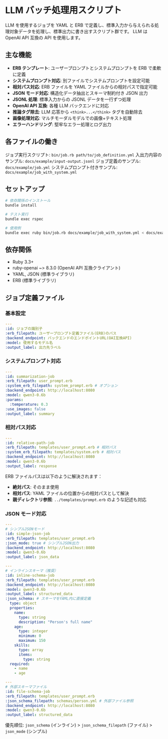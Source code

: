 # LLM バッチ処理用スクリプト

LLM を使用するジョブを YAML と ERB で定義し、標準入力から与えられる処理対象データを処理し、標準出力に書き出すスクリプト群です。
LLM は OpenAI API 互換の API を使用します。

## 主な機能

- **ERB テンプレート**: ユーザープロンプトとシステムプロンプトを ERB で柔軟に定義
- **システムプロンプト対応**: 別ファイルでシステムプロンプトを設定可能
- **相対パス対応**: ERB ファイルを YAML ファイルからの相対パスで指定可能
- **JSON モード対応**: 構造化データ抽出とスキーマ制約付き JSON 出力
- **JSONL 処理**: 標準入力からの JSONL データを一行ずつ処理
- **OpenAI API 互換**: 各種 LLM バックエンドに対応
- **推論タグ除去**: LLM 応答から `<think>...</think>` タグを自動除去
- **画像処理対応**: マルチモーダルモデルでの画像+テキスト処理
- **エラーハンドリング**: 堅牢なエラー処理とログ出力

## 各ファイルの働き

ジョブ実行スクリプト: `bin/job.rb path/to/job_definition.yml`
入出力内容のサンプル: `docs/example/input-output.jsonl`
ジョブ定義のサンプル: `docs/example/job.yml`
システムプロンプト付きサンプル: `docs/example/job_with_system.yml`

## セットアップ

```bash
# 依存関係のインストール
bundle install

# テスト実行
bundle exec rspec

# 使用例
bundle exec ruby bin/job.rb docs/example/job_with_system.yml < docs/example/input_sample.jsonl
```

## 依存関係

- Ruby 3.3+
- ruby-openai ~> 8.3.0 (OpenAI API 互換クライアント)
- YAML, JSON (標準ライブラリ)
- ERB (標準ライブラリ)

## ジョブ定義ファイル

### 基本設定

```yaml
---
:id: ジョブの識別子
:erb_filepath: ユーザープロンプト定義ファイル(ERB)のパス
:backend_endpoint: バックエンドのエンドポイントURL(OAI互換API)
:model: 使用するモデル名
:output_label: 出力先ラベル
```

### システムプロンプト対応

```yaml
---
:id: summarization-job
:erb_filepath: user_prompt.erb
:system_erb_filepath: system_prompt.erb # オプション
:backend_endpoint: http://localhost:8080
:model: qwen3-0.6b
:params:
  :temperature: 0.3
:use_images: false
:output_label: summary
```

### 相対パス対応

```yaml
---
:id: relative-path-job
:erb_filepath: templates/user_prompt.erb # 相対パス
:system_erb_filepath: templates/system.erb # 相対パス
:backend_endpoint: http://localhost:8080
:model: qwen3-0.6b
:output_label: response
```

ERB ファイルパスは以下のように解決されます：

- **絶対パス**: そのまま使用
- **相対パス**: YAML ファイルの位置からの相対パスとして解決
- **親ディレクトリ参照**: `../templates/prompt.erb` のような記述も対応

### JSON モード対応

```yaml
---
# シンプルJSONモード
:id: simple-json-job
:erb_filepath: templates/user_prompt.erb
:json_mode: true # シンプルJSON出力
:backend_endpoint: http://localhost:8080
:model: qwen3-0.6b
:output_label: json_data

---
# インラインスキーマ（推奨）
:id: inline-schema-job
:erb_filepath: templates/user_prompt.erb
:backend_endpoint: http://localhost:8080
:model: qwen3-0.6b
:output_label: structured_data
:json_schema: # スキーマをYAML内に直接定義
  type: object
  properties:
    name:
      type: string
      description: "Person's full name"
    age:
      type: integer
      minimum: 0
      maximum: 150
    skills:
      type: array
      items:
        type: string
  required:
    - name
    - age

---
# 外部スキーマファイル
:id: file-schema-job
:erb_filepath: templates/user_prompt.erb
:json_schema_filepath: schemas/person.yml # 外部ファイル参照
:backend_endpoint: http://localhost:8080
:model: qwen3-0.6b
:output_label: structured_data
```

優先順位: `json_schema` (インライン) > `json_schema_filepath` (ファイル) > `json_mode` (シンプル)
